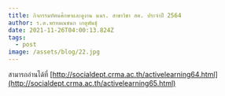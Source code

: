 ```yaml
---
title: กิจกรรมทัศนศึกษาและดูงาน นนร. สาขาวิชา สศ. ประจำปี 2564
author: ร.ต.พรหมณชนก เกตุพันธุ์
date: 2021-11-26T04:00:13.824Z
tags:
  - post
image: /assets/blog/22.jpg
---
```


สามารถอ่านได้ที่
[http://socialdept.crma.ac.th/activelearning64.html](http://socialdept.crma.ac.th/activelearning65.html)
